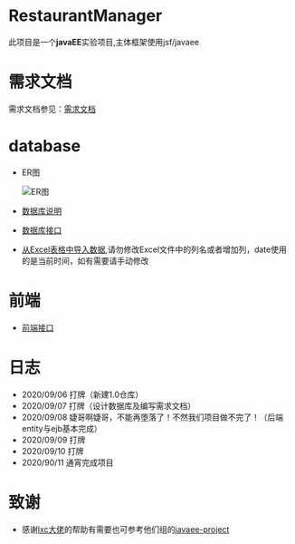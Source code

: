 # RestaurantManager
此项目是一个**javaEE**实验项目,主体框架使用jsf/javaee

# 需求文档
需求文档参见：[需求文档](/doc/需求文档.pdf)

# database
- ER图

  ![ER图](doc/ERDiagram.png)
- [数据库说明](/doc/entity.md)
- [数据库接口](/doc/数据库接口.md)
- [从Excel表格中导入数据](/doc/添加数据库),请勿修改Excel文件中的列名或者增加列，date使用的是当前时间，如有需要请手动修改
# 前端
- [前端接口](doc/前端接口.md)

# 日志
- 2020/09/06 打牌（新建1.0仓库）
- 2020/09/07 打牌（设计数据库及编写需求文档）
- 2020/09/08 婕哥啊婕哥，不能再堕落了！不然我们项目做不完了！（后端entity与ejb基本完成）
- 2020/09/09 打牌
- 2020/09/10 打牌
- 2020/90/11 通宵完成项目

# 致谢
- 感谢[lxc大佬](https://github.com/ppdog0)的帮助有需要也可参考他们组的[javaee-project](https://github.com/ppdog0/java-ee-project)
